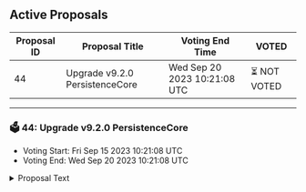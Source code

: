 ## Active Proposals

| Proposal ID | Proposal Title | Voting End Time | VOTED |
|-------------|----------------|-----------------|-------|
| 44 | Upgrade v9.2.0 PersistenceCore | Wed Sep 20 2023 10:21:08 UTC | ⏳ NOT VOTED |

---

### 🗳 44: Upgrade v9.2.0 PersistenceCore
- Voting Start: Fri Sep 15 2023 10:21:08 UTC
- Voting End: Wed Sep 20 2023 10:21:08 UTC

<details>
<summary>Proposal Text</summary>
 
This is a proposal to do a software upgrade to [v9.2.0](https://github.com/persistenceOne/persistenceCore/releases/tag/v9.2.0)
</details>
